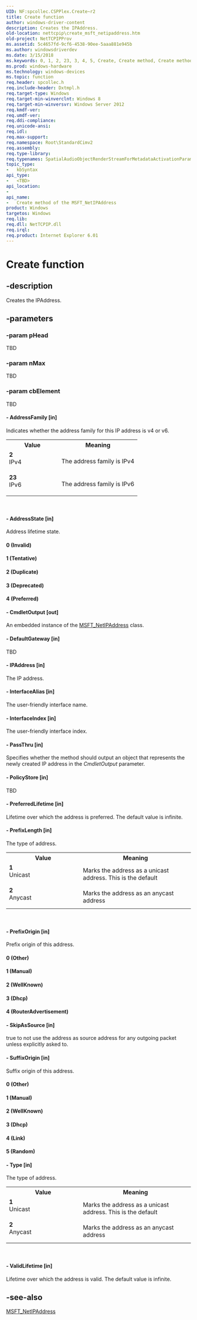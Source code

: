 ```yaml
---
UID: NF:spcollec.CSPPlex.Create~r2
title: Create function
author: windows-driver-content
description: Creates the IPAddress.
old-location: nettcpip\create_msft_netipaddress.htm
old-project: NetTCPIPProv
ms.assetid: 5c4657fd-9cf6-4538-90ee-5aaa881e945b
ms.author: windowsdriverdev
ms.date: 3/15/2018
ms.keywords: 0, 1, 2, 23, 3, 4, 5, Create, Create method, Create method, MSFT_NetIPAddress class, MSFT_NetIPAddress class, Create method, MSFT_NetIPAddress.Create, nettcpip.create_msft_netipaddress, wmi.create_msft_netipaddress, wmi_v2.create_msft_netipaddress
ms.prod: windows-hardware
ms.technology: windows-devices
ms.topic: function
req.header: spcollec.h
req.include-header: Dxtmpl.h
req.target-type: Windows
req.target-min-winverclnt: Windows 8
req.target-min-winversvr: Windows Server 2012
req.kmdf-ver: 
req.umdf-ver: 
req.ddi-compliance: 
req.unicode-ansi: 
req.idl: 
req.max-support: 
req.namespace: Root\StandardCimv2
req.assembly: 
req.type-library: 
req.typenames: SpatialAudioObjectRenderStreamForMetadataActivationParams
topic_type:
-	kbSyntax
api_type:
-	<TBD>
api_location:
-
api_name:
-	Create method of the MSFT_NetIPAddress
product: Windows
targetos: Windows
req.lib: 
req.dll: NetTCPIP.dll
req.irql: 
req.product: Internet Explorer 6.01
---
```


# Create function


## -description


Creates the IPAddress.


## -parameters




### -param pHead

TBD


### -param nMax

TBD


### -param cbElement

TBD




#### - AddressFamily [in]

Indicates whether the address family for this IP address is v4 or v6.

<table>
<tr>
<th>Value</th>
<th>Meaning</th>
</tr>
<tr>
<td width="40%"><a id="2"></a><dl>
<dt><b>2</b></dt>
<dt>IPv4</dt>
</dl>
</td>
<td width="60%">
The address family is IPv4

</td>
</tr>
<tr>
<td width="40%"><a id="23"></a><dl>
<dt><b>23</b></dt>
<dt>IPv6</dt>
</dl>
</td>
<td width="60%">
The address family is IPv6

</td>
</tr>
</table>
 


#### - AddressState [in]

Address lifetime state.



#### 0 (Invalid)



#### 1 (Tentative)



#### 2 (Duplicate)



#### 3 (Deprecated)



#### 4 (Preferred)


#### - CmdletOutput [out]

An embedded instance of the <a href="https://msdn.microsoft.com/a7dfa4b1-c89f-4e0e-9f96-82acf4780bf1">MSFT_NetIPAddress</a> class.


#### - DefaultGateway [in]

TBD


#### - IPAddress [in]

The IP address.


#### - InterfaceAlias [in]

The user-friendly interface name.


#### - InterfaceIndex [in]

The user-friendly interface index.


#### - PassThru [in]

Specifies whether the method should output an object that represents the newly created IP address in the <i>CmdletOutput</i> parameter.


#### - PolicyStore [in]

TBD


#### - PreferredLifetime [in]

Lifetime over which the address is preferred. The default value is infinite.


#### - PrefixLength [in]

The type of address.

<table>
<tr>
<th>Value</th>
<th>Meaning</th>
</tr>
<tr>
<td width="40%"><a id="1"></a><dl>
<dt><b>1</b></dt>
<dt>Unicast</dt>
</dl>
</td>
<td width="60%">
Marks the address as a unicast address. This is the default

</td>
</tr>
<tr>
<td width="40%"><a id="2"></a><dl>
<dt><b>2</b></dt>
<dt>Anycast</dt>
</dl>
</td>
<td width="60%">
Marks the address as an anycast address

</td>
</tr>
</table>
 


#### - PrefixOrigin [in]

Prefix origin of this address.



#### 0 (Other)



#### 1 (Manual)



#### 2 (WellKnown)



#### 3 (Dhcp)



#### 4 (RouterAdvertisement)


#### - SkipAsSource [in]

true to not use the address as source address for any outgoing packet unless explicitly asked to.


#### - SuffixOrigin [in]

Suffix origin of this address.



#### 0 (Other)



#### 1 (Manual)



#### 2 (WellKnown)



#### 3 (Dhcp)



#### 4 (Link)



#### 5 (Random)


#### - Type [in]

The type of address.

<table>
<tr>
<th>Value</th>
<th>Meaning</th>
</tr>
<tr>
<td width="40%"><a id="1"></a><dl>
<dt><b>1</b></dt>
<dt>Unicast</dt>
</dl>
</td>
<td width="60%">
Marks the address as a unicast address. This is the default

</td>
</tr>
<tr>
<td width="40%"><a id="2"></a><dl>
<dt><b>2</b></dt>
<dt>Anycast</dt>
</dl>
</td>
<td width="60%">
Marks the address as an anycast address

</td>
</tr>
</table>
 


#### - ValidLifetime [in]

Lifetime over which the address is valid. The default value is infinite.


## -see-also




<a href="https://msdn.microsoft.com/a7dfa4b1-c89f-4e0e-9f96-82acf4780bf1">MSFT_NetIPAddress</a>
 

 

